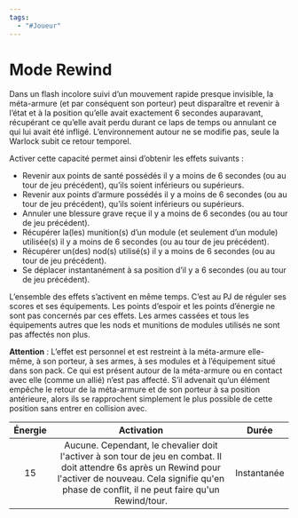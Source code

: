 ```yaml
---
tags:
  - "#Joueur"
---
```

# Mode Rewind

Dans un flash incolore suivi d’un mouvement rapide presque invisible, la méta-armure (et par conséquent son porteur) peut disparaître et revenir à l’état et à la position qu’elle avait exactement 6 secondes auparavant, récupérant ce qu’elle avait perdu durant ce laps de temps ou annulant ce qui lui avait été infligé. L’environnement autour ne se modifie pas, seule la Warlock subit ce retour temporel.

Activer cette capacité permet ainsi d’obtenir les effets suivants :

- Revenir aux points de santé possédés il y a moins de 6 secondes (ou au tour de jeu précédent), qu’ils soient inférieurs ou supérieurs.
- Revenir aux points d’armure possédés il y a moins de 6 secondes (ou au tour de jeu précédent), qu’ils soient inférieurs ou supérieurs.
- Annuler une blessure grave reçue il y a moins de 6 secondes (ou au tour de jeu précédent).
- Récupérer la(les) munition(s) d’un module (et seulement d’un module) utilisée(s) il y a moins de 6 secondes (ou au tour de jeu précédent).
- Récupérer un(des) nod(s) utilisé(s) il y a moins de 6 secondes (ou au tour de jeu précédent).
- Se déplacer instantanément à sa position d’il y a 6 secondes (ou au tour de jeu précédent).

L’ensemble des effets s’activent en même temps. C’est au PJ de réguler ses scores et ses équipements. Les points d’espoir et les points d’énergie ne sont pas concernés par ces effets. Les armes cassées et tous les équipements autres que les nods et munitions de modules utilisés ne sont pas affectés non plus.

**Attention** : L’effet est personnel et est restreint à la méta-armure elle-même, à son porteur, à ses armes, à ses modules et à l’équipement situé dans son pack. Ce qui est présent autour de la méta-armure ou en contact avec elle (comme un allié) n’est pas affecté. S’il advenait qu’un élément empêche le retour de la méta-armure et de son porteur à sa position antérieure, alors ils se rapprochent simplement le plus possible de cette position sans entrer en collision avec.

| Énergie |                                                                                                      Activation                                                                                                      |    Durée    |
| :-----: | :------------------------------------------------------------------------------------------------------------------------------------------------------------------------------------------------------------------: | :---------: |
|   15    | Aucune. Cependant, le chevalier doit l'activer à son tour de jeu en combat. Il doit attendre 6s après un Rewind pour l'activer de nouveau. Cela signifie qu'en phase de conflit, il ne peut faire qu'un Rewind/tour. | Instantanée |
